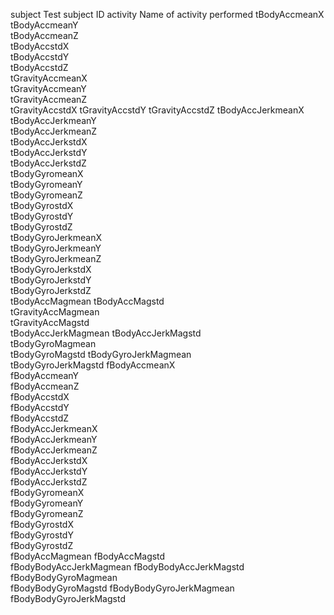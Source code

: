 subject	Test subject ID
activity	Name of activity performed
tBodyAccmeanX	
tBodyAccmeanY	
tBodyAccmeanZ	
tBodyAccstdX	
tBodyAccstdY	
tBodyAccstdZ	
tGravityAccmeanX	
tGravityAccmeanY	
tGravityAccmeanZ	
tGravityAccstdX	
tGravityAccstdY	
tGravityAccstdZ	
tBodyAccJerkmeanX	
tBodyAccJerkmeanY	
tBodyAccJerkmeanZ	
tBodyAccJerkstdX	
tBodyAccJerkstdY	
tBodyAccJerkstdZ	
tBodyGyromeanX	
tBodyGyromeanY	
tBodyGyromeanZ	
tBodyGyrostdX	
tBodyGyrostdY	
tBodyGyrostdZ	
tBodyGyroJerkmeanX	
tBodyGyroJerkmeanY	
tBodyGyroJerkmeanZ	
tBodyGyroJerkstdX	
tBodyGyroJerkstdY	
tBodyGyroJerkstdZ	
tBodyAccMagmean	
tBodyAccMagstd	
tGravityAccMagmean	
tGravityAccMagstd	
tBodyAccJerkMagmean	
tBodyAccJerkMagstd	
tBodyGyroMagmean	
tBodyGyroMagstd	
tBodyGyroJerkMagmean	
tBodyGyroJerkMagstd	
fBodyAccmeanX	
fBodyAccmeanY	
fBodyAccmeanZ	
fBodyAccstdX	
fBodyAccstdY	
fBodyAccstdZ	
fBodyAccJerkmeanX	
fBodyAccJerkmeanY	
fBodyAccJerkmeanZ	
fBodyAccJerkstdX	
fBodyAccJerkstdY	
fBodyAccJerkstdZ	
fBodyGyromeanX	
fBodyGyromeanY	
fBodyGyromeanZ	
fBodyGyrostdX	
fBodyGyrostdY	
fBodyGyrostdZ	
fBodyAccMagmean	
fBodyAccMagstd	
fBodyBodyAccJerkMagmean	
fBodyBodyAccJerkMagstd	
fBodyBodyGyroMagmean	
fBodyBodyGyroMagstd	
fBodyBodyGyroJerkMagmean	
fBodyBodyGyroJerkMagstd	

